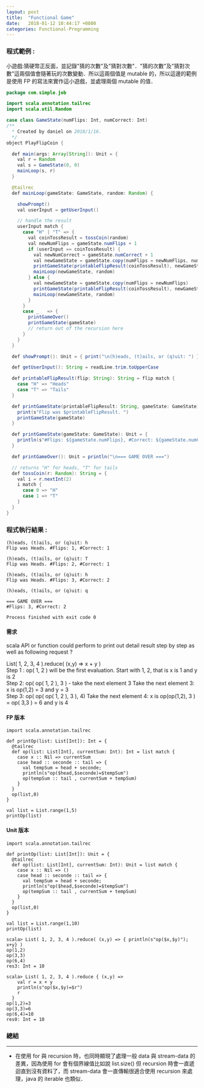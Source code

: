 ```yaml
---
layout: post
title:  "Functional Game"
date:   2018-01-12 10:44:17 +0800
categories: Functional-Programming
---
```


### 程式範例 : 
小遊戲:猜硬幣正反面，並記錄"猜的次數"及"猜對次數"．"猜的次數"及"猜對次數"這兩個值會隨著玩的次數變動．所以這兩個值是 mutable 的，所以這邊的範例是使用 FP 的寫法來實作這小遊戲，並處理兩個 mutable 的值．  

```java
package com.simple.job

import scala.annotation.tailrec
import scala.util.Random

case class GameState(numFlips: Int, numCorrect: Int)
/**
  * Created by daniel on 2018/1/16.
  */
object PlayFlipCoin {

  def main(args: Array[String]): Unit = {
    val r = Random
    val s = GameState(0, 0)
    mainLoop(s, r)
  }

  @tailrec
  def mainLoop(gameState: GameState, random: Random) {

    showPrompt()
    val userInput = getUserInput()

    // handle the result
    userInput match {
      case "H" | "T" => {
        val coinTossResult = tossCoin(random)
        val newNumFlips = gameState.numFlips + 1
        if (userInput == coinTossResult) {
          val newNumCorrect = gameState.numCorrect + 1
          val newGameState = gameState.copy(numFlips = newNumFlips, numCorrect = newNumCorrect)
          printGameState(printableFlipResult(coinTossResult), newGameState)
          mainLoop(newGameState, random)
        } else {
          val newGameState = gameState.copy(numFlips = newNumFlips)
          printGameState(printableFlipResult(coinTossResult), newGameState)
          mainLoop(newGameState, random)
        }
      }
      case _   => {
        printGameOver()
        printGameState(gameState)
        // return out of the recursion here
      }
    }
  }

  def showPrompt(): Unit = { print("\n(h)eads, (t)ails, or (q)uit: ") }

  def getUserInput(): String = readLine.trim.toUpperCase

  def printableFlipResult(flip: String): String = flip match {
    case "H" => "Heads"
    case "T" => "Tails"
  }

  def printGameState(printableFlipResult: String, gameState: GameState): Unit = {
    print(s"Flip was $printableFlipResult. ")
    printGameState(gameState)
  }

  def printGameState(gameState: GameState): Unit = {
    println(s"#Flips: ${gameState.numFlips}, #Correct: ${gameState.numCorrect}")
  }

  def printGameOver(): Unit = println("\n=== GAME OVER ===")

  // returns "H" for heads, "T" for tails
  def tossCoin(r: Random): String = {
    val i = r.nextInt(2)
    i match {
      case 0 => "H"
      case 1 => "T"
    }
  }
}
```
### 程式執行結果 :  

```console
(h)eads, (t)ails, or (q)uit: h
Flip was Heads. #Flips: 1, #Correct: 1

(h)eads, (t)ails, or (q)uit: T
Flip was Heads. #Flips: 2, #Correct: 1

(h)eads, (t)ails, or (q)uit: h
Flip was Heads. #Flips: 3, #Correct: 2

(h)eads, (t)ails, or (q)uit: q

=== GAME OVER ===
#Flips: 3, #Correct: 2

Process finished with exit code 0
```

#### 需求
scala API or function could perform to print out detail result step by step as well as following request ?  

List( 1, 2, 3, 4 ).reduce( (x,y) => x + y )  
Step 1 : op( 1, 2 ) will be the first evaluation.
  Start with 1, 2, that is 
    x is 1  and  y is 2  
Step 2:  op( op( 1, 2 ), 3 ) - take the next element 3
  Take the next element 3: 
    x is op(1,2) = 3   and y = 3  
Step 3:  op( op( op( 1, 2 ), 3 ), 4) 
  Take the next element 4: 
    x is op(op(1,2), 3 ) = op( 3,3 ) = 6    and y is 4

#### FP 版本

```
import scala.annotation.tailrec

def printOp(list: List[Int]): Int = {
  @tailrec
  def op(list: List[Int], currentSum: Int): Int = list match {
    case x :: Nil => currentSum
    case head :: seconde :: tail => {
      val tempSum = head + seconde;
      println(s"op($head,$seconde)=$tempSum")
      op(tempSum :: tail , currentSum + tempSum)
    }
  }
  op(list,0)
}

val list = List.range(1,5)
printOp(list)
```
#### Unit 版本

```
import scala.annotation.tailrec

def printOp(list: List[Int]): Unit = {
  @tailrec
  def op(list: List[Int], currentSum: Int): Unit = list match {
    case x :: Nil => ()
    case head :: seconde :: tail => {
      val tempSum = head + seconde;
      println(s"op($head,$seconde)=$tempSum")
      op(tempSum :: tail , currentSum + tempSum)
    }
  }
  op(list,0)
}

val list = List.range(1,10)
printOp(list)
```

```
scala> List( 1, 2, 3, 4 ).reduce( (x,y) => { println(s"op($x,$y)"); x+y} )
op(1,2)
op(3,3)
op(6,4)
res3: Int = 10
```

```
scala> List( 1, 2, 3, 4 ).reduce { (x,y) =>
    val r = x + y
    println(s"op($x,$y)=$r")
    r
  }
op(1,2)=3
op(3,3)=6
op(6,4)=10
res0: Int = 10
```


### 總結
- - -
* 在使用 for 與 recursion 時，也同時顯現了處理一般 data 與 stream-data 的差異，因為使用 for 會有個界線值比如說 list.size() 但 recursion 時會一直遞迴直到沒有資料了，而 stream-data 會一直傳輸很適合使用 recursion 來處理，java 的 iterable 也類似．
